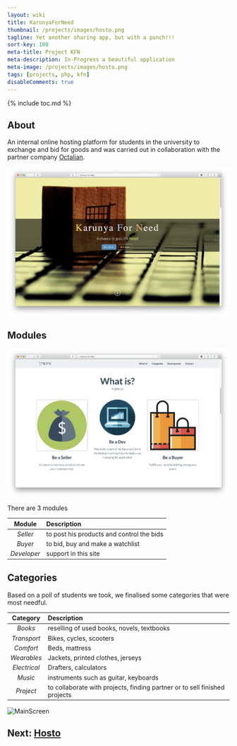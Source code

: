 ```yaml
---
layout: wiki
title: KarunyaForNeed
thumbnail: /projects/images/hosto.png
tagline: Yet another sharing app, but with a punch!!!
sort-key: 100
meta-title: Project KFN
meta-description: In-Progress a beautiful application
meta-image: /projects/images/hosto.png
tags: [projects, php, kfn]
disableComments: true
---
```


{% include toc.md %}

## About
An internal online hosting platform for students in the university to exchange and bid for goods and was carried out in collaboration with the partner company [Octalian](https://www.octalian.in).

<img src="/projects/images/kfn/kfn_landing.png" align="center" title="MainScreen">

## Modules
<img src="/projects/images/kfn/kfn_dev.png" align="center" title="MainScreen">

There are 3 modules

| Module | Description |
| :---:   | :--- |
| *Seller* | to post his products and control the bids |
| *Buyer*  | to bid, buy and make a watchlist |
| *Developer*   | support in this site |

## Categories

Based on a poll of students we took, we finalised some categories that were most needful.

| Category | Description |
| :---:   | :--- |
| *Books* | reselling of used books, novels, textbooks|
| *Transport* | Bikes, cycles, scooters|
| *Comfort* | Beds, mattress|
| *Wearables* | Jackets, printed clothes, jerseys|
| *Electrical* | Drafters, calculators|
| *Music* | instruments such as guitar, keyboards|
| *Project* | to collaborate with projects, finding partner or to sell finished projects|

<img src="/projects/images/kfn/kfn_categories.png" align="center" title="MainScreen">

## Next: [Hosto](/projects/hosto)